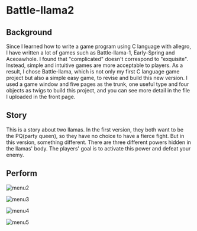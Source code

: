 # Battle-llama2

## Background
Since I learned how to write a game program using C language with allegro, I have written a lot of games such as Battle-llama-1, Early-Spring and Aceoawhole. 
I found that "complicated" doesn't correspond to "exquisite". Instead, simple and intuitive games are more acceptable to players. 
As a result, I chose Battle-llama, which is not only my first C language game project but also a simple easy game, to revise and build this new version. 
I used a game window and five pages as the trunk, one useful type and four objects as twigs to build this project, and you can see more detail in the file I uploaded in the front page.

## Story
This is a story about two llamas. 
In the first version, they both want to be the PQ(party queen), so they have no choice to have a fierce fight. 
But in this version, something different. There are three different powers hidden in the llamas' body. 
The players' goal is to activate this power and defeat your enemy.

## Perform

![menu2](https://user-images.githubusercontent.com/41135423/45413117-fa9ba500-b6aa-11e8-9b3c-f88a3b4bf59d.gif)

![menu3](https://user-images.githubusercontent.com/41135423/45413118-fa9ba500-b6aa-11e8-9044-5523f3d9fdfb.gif)

![menu4](https://user-images.githubusercontent.com/41135423/45413119-fb343b80-b6aa-11e8-85e5-48d59f3d1c1e.gif)

![menu5](https://user-images.githubusercontent.com/41135423/45413120-fb343b80-b6aa-11e8-85df-eff93ca61a41.gif)
